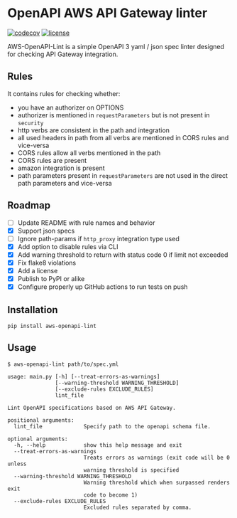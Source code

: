 # OpenAPI AWS API Gateway linter

[![codecov](https://codecov.io/gh/evilmint/aws-openapi-lint/branch/master/graph/badge.svg)](https://codecov.io/gh/evilmint/aws-openapi-lint) [![license](https://img.shields.io/github/license/evilmint/aws-openapi-lint)](https://github.com/evilmint/aws-openapi-lint)

AWS-OpenAPI-Lint is a simple OpenAPI 3 yaml / json spec linter designed for checking API Gateway integration.

## Rules

It contains rules for checking whether:

- you have an authorizer on OPTIONS
- authorizer is mentioned in `requestParameters` but is not present in `security`
- http verbs are consistent in the path and integration
- all used headers in path from all verbs are mentioned in CORS rules and vice-versa
- CORS rules allow all verbs mentioned in the path
- CORS rules are present
- amazon integration is present
- path parameters present in `requestParameters` are not used in the direct path parameters and vice-versa

## Roadmap

- [ ] Update README with rule names and behavior
- [X] Support json specs
- [ ] Ignore path-params if `http_proxy` integration type used
- [X] Add option to disable rules via CLI
- [X] Add warning threshold to return with status code 0 if limit not exceeded
- [X] Fix flake8 violations
- [X] Add a license
- [X] Publish to PyPI or alike
- [X] Configure properly up GitHub actions to run tests on push

## Installation

```
pip install aws-openapi-lint
```

## Usage

`$ aws-openapi-lint path/to/spec.yml`

```
usage: main.py [-h] [--treat-errors-as-warnings]
               [--warning-threshold WARNING_THRESHOLD]
               [--exclude-rules EXCLUDE_RULES]
               lint_file

Lint OpenAPI specifications based on AWS API Gateway.

positional arguments:
  lint_file             Specify path to the openapi schema file.

optional arguments:
  -h, --help            show this help message and exit
  --treat-errors-as-warnings
                        Treats errors as warnings (exit code will be 0 unless
                        warning threshold is specified
  --warning-threshold WARNING_THRESHOLD
                        Warning threshold which when surpassed renders exit
                        code to become 1)
  --exclude-rules EXCLUDE_RULES
                        Excluded rules separated by comma.

```
